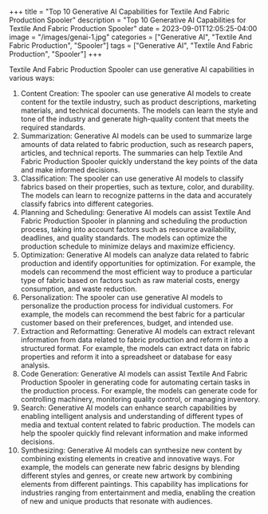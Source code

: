 +++
title = "Top 10 Generative AI Capabilities for Textile And Fabric Production Spooler"
description = "Top 10 Generative AI Capabilities for Textile And Fabric Production Spooler"
date = 2023-09-01T12:05:25-04:00
image = "/images/genai-1.jpg"
categories = ["Generative AI", "Textile And Fabric Production", "Spooler"]
tags = ["Generative AI", "Textile And Fabric Production", "Spooler"]
+++

Textile And Fabric Production Spooler can use generative AI capabilities in various ways:

1. Content Creation: The spooler can use generative AI models to create content for the textile industry, such as product descriptions, marketing materials, and technical documents. The models can learn the style and tone of the industry and generate high-quality content that meets the required standards.
2. Summarization: Generative AI models can be used to summarize large amounts of data related to fabric production, such as research papers, articles, and technical reports. The summaries can help Textile And Fabric Production Spooler quickly understand the key points of the data and make informed decisions.
3. Classification: The spooler can use generative AI models to classify fabrics based on their properties, such as texture, color, and durability. The models can learn to recognize patterns in the data and accurately classify fabrics into different categories.
4. Planning and Scheduling: Generative AI models can assist Textile And Fabric Production Spooler in planning and scheduling the production process, taking into account factors such as resource availability, deadlines, and quality standards. The models can optimize the production schedule to minimize delays and maximize efficiency.
5. Optimization: Generative AI models can analyze data related to fabric production and identify opportunities for optimization. For example, the models can recommend the most efficient way to produce a particular type of fabric based on factors such as raw material costs, energy consumption, and waste reduction.
6. Personalization: The spooler can use generative AI models to personalize the production process for individual customers. For example, the models can recommend the best fabric for a particular customer based on their preferences, budget, and intended use.
7. Extraction and Reformatting: Generative AI models can extract relevant information from data related to fabric production and reform it into a structured format. For example, the models can extract data on fabric properties and reform it into a spreadsheet or database for easy analysis.
8. Code Generation: Generative AI models can assist Textile And Fabric Production Spooler in generating code for automating certain tasks in the production process. For example, the models can generate code for controlling machinery, monitoring quality control, or managing inventory.
9. Search: Generative AI models can enhance search capabilities by enabling intelligent analysis and understanding of different types of media and textual content related to fabric production. The models can help the spooler quickly find relevant information and make informed decisions.
10. Synthesizing: Generative AI models can synthesize new content by combining existing elements in creative and innovative ways. For example, the models can generate new fabric designs by blending different styles and genres, or create new artwork by combining elements from different paintings. This capability has implications for industries ranging from entertainment and media, enabling the creation of new and unique products that resonate with audiences.